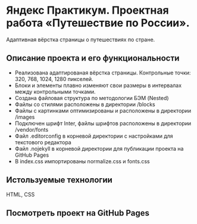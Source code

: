# Яндекс Практикум. Проектная работа «Путешествие по России». #

Адаптивная вёрстка страницы о путешествиях по стране.

## Описание проекта и его функциональности ##

* Реализована адаптированая вёрстка страницы. Контрольные точки: 320, 768, 1024, 1280 пикселей.
* Блоки и элементы плавно изменяют свои размеры в интервалах между контрольными точками.
* Создана файловая структура по методологии БЭМ (Nested)
* Файлы со стилями расположены в директории /blocks
* Файлы с картинками оптимизированы и расположены в директории /images
* Подключен шрифт Inter, файлы шрифтов расположены в директории /vendor/fonts
* Файл .editorconfig в корневой директории с настройками для текстового редактора
* Файл .nojekyll в корневой директории для публикации проекта на GitHub Pages
* В index.css импортированы normalize.css и fonts.css

## Истользуемые технологии ##

HTML, CSS

## Посмотреть проект на GitHub Pages ##
